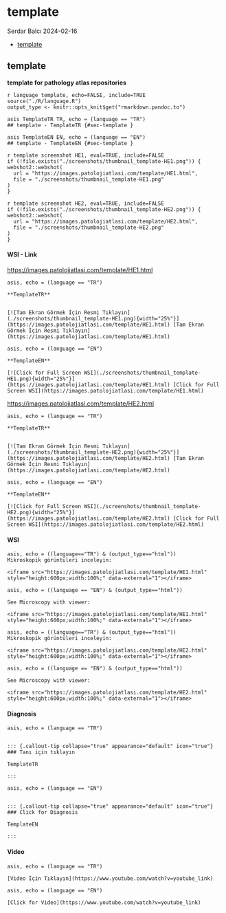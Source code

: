 # template
Serdar Balcı
2024-02-16

- [template](#template)

## template

**template for pathology atlas repositories**

<title>
TemplateEN TemplateTR
</title>
<meta name="keywords" content="TemplateEN, TemplateTR, patoloji, atlas, pathology, whole slide image">
<meta name="description" content="TemplateEN TemplateTR">

    r language template, echo=FALSE, include=TRUE
    source("./R/language.R")
    output_type <- knitr::opts_knit$get("rmarkdown.pandoc.to")

    asis TemplateTR TR, echo = (language == "TR")
    ## template - TemplateTR {#sec-template }

    asis TemplateEN EN, echo = (language == "EN")
    ## template - TemplateEN {#sec-template }

    r template screenshot HE1, eval=TRUE, include=FALSE
    if (!file.exists("./screenshots/thumbnail_template-HE1.png")) {
    webshot2::webshot(
      url = "https://images.patolojiatlasi.com/template/HE1.html",
      file = "./screenshots/thumbnail_template-HE1.png"
    )
    }

    r template screenshot HE2, eval=TRUE, include=FALSE
    if (!file.exists("./screenshots/thumbnail_template-HE2.png")) {
    webshot2::webshot(
      url = "https://images.patolojiatlasi.com/template/HE2.html",
      file = "./screenshots/thumbnail_template-HE2.png"
    )
    }

<div class="panel-tabset">

#### WSI - Link

<https://images.patolojiatlasi.com/template/HE1.html>

    asis, echo = (language == "TR")

    **TemplateTR**


    [![Tam Ekran Görmek İçin Resmi Tıklayın](./screenshots/thumbnail_template-HE1.png){width="25%"}](https://images.patolojiatlasi.com/template/HE1.html) [Tam Ekran Görmek İçin Resmi Tıklayın](https://images.patolojiatlasi.com/template/HE1.html)

    asis, echo = (language == "EN")

    **TemplateEN**

    [![Click for Full Screen WSI](./screenshots/thumbnail_template-HE1.png){width="25%"}](https://images.patolojiatlasi.com/template/HE1.html) [Click for Full Screen WSI](https://images.patolojiatlasi.com/template/HE1.html)

<https://images.patolojiatlasi.com/template/HE2.html>

    asis, echo = (language == "TR")

    **TemplateTR**


    [![Tam Ekran Görmek İçin Resmi Tıklayın](./screenshots/thumbnail_template-HE2.png){width="25%"}](https://images.patolojiatlasi.com/template/HE2.html) [Tam Ekran Görmek İçin Resmi Tıklayın](https://images.patolojiatlasi.com/template/HE2.html)

    asis, echo = (language == "EN")

    **TemplateEN**

    [![Click for Full Screen WSI](./screenshots/thumbnail_template-HE2.png){width="25%"}](https://images.patolojiatlasi.com/template/HE2.html) [Click for Full Screen WSI](https://images.patolojiatlasi.com/template/HE2.html)

#### WSI

    asis, echo = ((language=="TR") & (output_type=="html"))
    Mikroskopik görüntüleri inceleyin:

    <iframe src="https://images.patolojiatlasi.com/template/HE1.html" style="height:600px;width:100%;" data-external="1"></iframe>

    asis, echo = ((language == "EN") & (output_type=="html"))

    See Microscopy with viewer:

    <iframe src="https://images.patolojiatlasi.com/template/HE1.html" style="height:600px;width:100%;" data-external="1"></iframe>

    asis, echo = ((language=="TR") & (output_type=="html"))
    Mikroskopik görüntüleri inceleyin:

    <iframe src="https://images.patolojiatlasi.com/template/HE2.html" style="height:600px;width:100%;" data-external="1"></iframe>

    asis, echo = ((language == "EN") & (output_type=="html"))

    See Microscopy with viewer:

    <iframe src="https://images.patolojiatlasi.com/template/HE2.html" style="height:600px;width:100%;" data-external="1"></iframe>

#### Diagnosis

    asis, echo = (language == "TR")


    ::: {.callout-tip collapse="true" appearance="default" icon="true"}
    ### Tanı için tıklayın

    TemplateTR

    :::

    asis, echo = (language == "EN")


    ::: {.callout-tip collapse="true" appearance="default" icon="true"}
    ### Click for Diagnosis

    TemplateEN

    :::

#### Video

    asis, echo = (language == "TR")

    [Video İçin Tıklayın](https://www.youtube.com/watch?v=youtube_link)

    asis, echo = (language == "EN")

    [Click for Video](https://www.youtube.com/watch?v=youtube_link)

</div>
